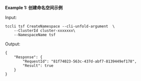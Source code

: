 **Example 1: 创建命名空间示例**



Input: 

```
tccli tsf CreateNamespace --cli-unfold-argument  \
    --ClusterId cluster-xxxxxxx\
    --NamespaceName tsf
```

Output: 
```
{
    "Response": {
        "RequestId": "81f74023-563c-437d-abf7-8139449ef178",
        "Result": true
    }
}
```

